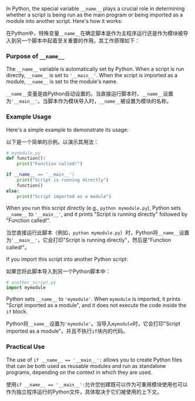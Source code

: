 In Python, the special variable `__name__` plays a crucial role in determining whether a script is being run as the main program or being imported as a module into another script. Here's how it works:

在Python中，特殊变量`__name__`在确定脚本是作为主程序运行还是作为模块被导入到另一个脚本中起着至关重要的作用。其工作原理如下：

### Purpose of `__name__`

The `__name__` variable is automatically set by Python. When a script is run directly, `__name__` is set to `'__main__'`. When the script is imported as a module, `__name__` is set to the module's name.

`__name__`变量是由Python自动设置的。当直接运行脚本时，`__name__`设置为`'__main__'`。当脚本作为模块导入时，`__name__`被设置为模块的名称。

### Example Usage

Here's a simple example to demonstrate its usage:

以下是一个简单的示例，以演示其用法：

```python
# mymodule.py
def function():
    print("Function called!")

if __name__ == '__main__':
    print("Script is running directly")
    function()
else:
    print("Script imported as a module")
```

When you run this script directly (e.g., `python mymodule.py`), Python sets `__name__` to `'__main__'`, and it prints "Script is running directly" followed by "Function called!".

当您直接运行此脚本（例如，`python mymodule.py`）时，Python将`__name__`设置为`'__main__'`，它会打印"Script is running directly"，然后是"Function called!"。

If you import this script into another Python script:

如果您将此脚本导入到另一个Python脚本中：

```python
# another_script.py
import mymodule
```

Python sets `__name__` to `'mymodule'`. When `mymodule` is imported, it prints "Script imported as a module", and it does not execute the code inside the `if` block.

Python将`__name__`设置为`'mymodule'`。当导入`mymodule`时，它会打印"Script imported as a module"，并且不执行`if`块内的代码。

### Practical Use

The use of `if __name__ == '__main__':` allows you to create Python files that can be both used as reusable modules and run as standalone programs, depending on the context in which they are used.

使用`if __name__ == '__main__':`允许您创建既可以作为可重用模块使用也可以作为独立程序运行的Python文件，具体取决于它们被使用的上下文。
